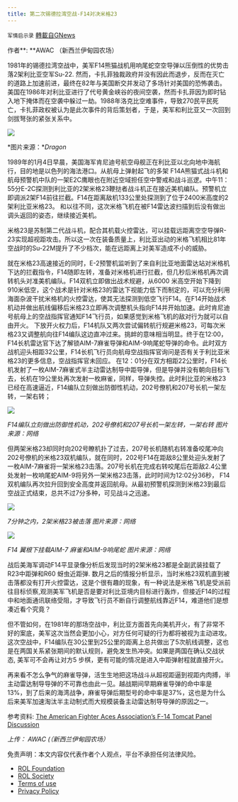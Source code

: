 ```yaml
---
title: 第二次锡德拉湾空战-F14对决米格23
---
```

`军情启示录` [轉載自GNews](https://gnews.org/zh-hans/1959833/)

作者**: **AWAC （新西兰伊甸园农场）

1981年的锡德拉湾空战中，美军F14熊猫战机用响尾蛇空空导弹以压倒性的优势击落2架利比亚空军Su-22. 然而，卡扎菲独裁政府并没有因此而退步，反而在灭亡的道路上加速前进，最终在82年与美国断交并发动了多场针对美国的恐怖袭击。美国在1986年对利比亚进行了代号黄金峡谷的夜间空袭，然而卡扎菲因为即时钻入地下掩体而在空袭中躲过一劫。1988年洛克比空难事件，导致270民平民死亡，卡扎菲政权被认为是此次事件的背后策划者，于是，美军和利比亚又一次回到剑拔弩张的紧张关系中。

![](https://assets.gnews.org/wp-content/uploads/2022/02/202647.jpg)

*图片来源：**Dragon*

1989年的1月4日早晨，美国海军肯尼迪号航空母舰正在利比亚以北向地中海航行，目的地是以色列的海法港口。从航母上弹射起飞的多架 F14A熊猫式战斗机和航母预警机中队的一架E2C鹰眼也在附近空域担任空中警戒和战斗巡逻。中午11：55分E-2C探测到利比亚的2架米格23鞭挞者战斗机正在接近美机编队。预警机立即调派2架F14前往拦截。F14在距离敌机133公里处探测到了位于2400米高度的2架利比亚米格23。 和以往不同，这次米格飞机在被F14雷达波扫描到后没有做出调头返回的姿态，继续接近美机。

米格23是苏制第二代战斗机，配合其机载火控雷达，可以挂载远距离空空导弹R-23实现超视距攻击。所以这一次在装备质量上，利比亚出动的米格飞机相比81年空战时的Su-22M提升了不少档次，能在远距离上对美军造成不小的威胁。

就在米格23高速接近的同时，E-2预警机监听到了来自利比亚地面雷达站对米格机下达的拦截指令，F14随即左转，准备对米格机进行拦截，但几秒后米格机再次调转机头对准美机编队。F14双机立即做出战术规避，从6000 米高空开始下降到910米低空，这个战术是针对米格23的雷达下视能力低下而制定的，可以充分利用海面杂波干扰米格机的火控雷达，使其无法探测到低空飞行F14。在F14开始战术机动并做出航线偏移后米格23立即再次调整机头指向F14并开始加速。此时肯尼迪号航母上的空战指挥官通知F14飞行员，如果感觉到米格飞机的敌对行为就可以自由开火。 下放开火权力后，F14机队又两次尝试偏转航行规避米格23，可每次米格23又调整航向往F14编队这边直冲过来。挑衅的意味相当明显。终于在12:00，F14长机雷达官下达了解锁AIM-7麻雀导弹和AIM-9响尾蛇导弹的命令。此时双方战机迎头相距32公里，F14长机飞行员向航母空战指挥官询问是否有关于利比亚米格23的更多信息，空战指挥官未回应。 在12：01分在双方相距22公里时，F14长机发射了一枚AIM-7麻雀式半主动雷达制导中距导弹，但是导弹并没有朝向目标飞去，长机在19公里处再次发射一枚麻雀，同样，导弹失控。此时利比亚的米格23已经在高速逼近，F14编队立刻做出防御性机动，202号僚机和207号长机一架左转，一架右转；

![](https://assets.gnews.org/wp-content/uploads/2022/02/Picture2.jpg)

*F14编队立刻做出防御性机动，202号僚机和207号长机一架左转，一架右转* 
*图片来源：网络*

但两架米格23却同时向202号瞭机扑了过去，207号长机随机右转准备咬尾冲向202号僚机的米格23双机编队，就在同时，202号F14在距敌8公里处迎头发射了一枚AIM-7麻雀将一架米格23击落。207号长机在完成右转咬尾后在距敌2.4公里处发射一枚响尾蛇AIM-9将另外一架米格23击落，此时时间为12:02分36秒， F14双机编队再次拉升回到安全高度并返回航母。从最初预警机探测到米格23到最后空战正式结束，总共不过7分多种，可见战斗之迅速。

![](https://assets.gnews.org/wp-content/uploads/2022/02/Picture3.jpg)

*7分钟之内，2架米格23被击落*
*图片来源：网络*

![](https://assets.gnews.org/wp-content/uploads/2022/02/Picture4.jpg)

*F14 翼根下挂载AIM-7 麻雀和AIM-9响尾蛇*
*图片来源：网络*

战后美海军调动F14平显录像分析后发现当时的2架米格23都是全副武装挂载了R23中距弹和R60 蚜虫近距弹. 数月之后的情报分析显示，当时米格23双机直到被击落都没有打开火控雷达，这是个很有趣的现象，有一种说法是米格飞机是受派前往目标侦察,观测美军飞机是否是要对利比亚境内目标进行轰炸，但接近F14的过程中和地面通讯联络受阻，才导致飞行员不断自行调整航线靠近F14，难道他们是想凑近看个究竟？

但不管如何，在1981年的那场空战中，利比亚方面首先向美机开火，有了非常不好的案底，美军这次当然会更加小心，对方任何可疑的行为都将被视为主动进攻。这次空战中，F14编队在30公里到25公里的距离上总共做出了5次航线调整，这也是在两国关系紧张期间的默认规则，避免发生热冲突。如果是两国在确认交战状态, 美军可不会再让对方5 步棋，更有可能的情况是进入中距弹射程就直接开火。

再来看不怎么争气的麻雀导弹，活生生地把这场战斗从超视距逼到视距内肉搏，半主动雷达制导导弹的不可靠也由此一见。越战期间早期麻雀导弹的命中率是13%，到了后来的海湾战争，麻雀导弹后期型号的命中率是37%，这也是为什么后来美军加速淘汰半主动制式而大规模装备主动雷达制导导弹的原因之一。

参考资料: [The American Fighter Aces Association’s F-14 Tomcat Panel Discussion](https://www.youtube.com/watch?v=2f5pmrePuQw&amp;t=1597s&amp;ab_channel=TheMuseumofFlight)

*上传： AWAC (（新西兰伊甸园农场）*

 

免责声明：本文内容仅代表作者个人观点，平台不承担任何法律风险。

- [ROL Foundation](https://rolfoundation.org/)
- [ROL Society](https://rolsociety.org/)
- [Terms of use](https://gnews.org/terms-of-use-3/)
- [Privacy Policy](https://gnews.org/privacy-policy/)
